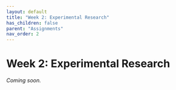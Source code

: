 ```yaml
---
layout: default
title: "Week 2: Experimental Research"
has_children: false
parent: "Assignments"
nav_order: 2
---
```


# Week 2: Experimental Research

_Coming soon._